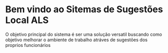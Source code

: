 <h1> Bem vindo ao Sitemas de Sugestões Local ALS </h1>






<p>O objetivo principal do sistema é ser uma solução versatil buscando como objetivo  melhorar o ambiente de trabalho atráves de sugestões dos proprios funcionários </p>
